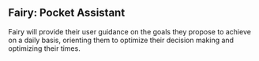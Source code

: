 ## Fairy: Pocket Assistant

Fairy will provide their user guidance on the goals they propose to achieve on a daily basis, orienting them to optimize their decision making and optimizing their times.
